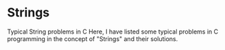 # Strings
Typical String problems in C
Here, I have listed some typical problems in C programming in the concept of "Strings" and their solutions.
